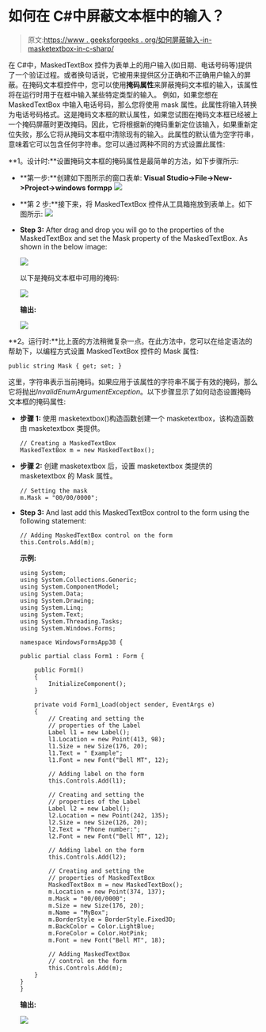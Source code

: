 # 如何在 C#中屏蔽文本框中的输入？

> 原文:[https://www . geeksforgeeks . org/如何屏蔽输入-in-masketextbox-in-c-sharp/](https://www.geeksforgeeks.org/how-to-mask-input-in-maskedtextbox-in-c-sharp/)

在 C#中，MaskedTextBox 控件为表单上的用户输入(如日期、电话号码等)提供了一个验证过程。或者换句话说，它被用来提供区分正确和不正确用户输入的屏蔽。在掩码文本框控件中，您可以使用**掩码属性**来屏蔽掩码文本框的输入，该属性将在运行时用于在框中输入某些特定类型的输入。
例如，如果您想在 MaskedTextBox 中输入电话号码，那么您将使用 mask 属性。此属性将输入转换为电话号码格式。这是掩码文本框的默认属性，如果您试图在掩码文本框已经被上一个掩码屏蔽时更改掩码。因此，它将根据新的掩码重新定位该输入，如果重新定位失败，那么它将从掩码文本框中清除现有的输入。此属性的默认值为空字符串，意味着它可以包含任何字符串。您可以通过两种不同的方式设置此属性:

**1。设计时:**设置掩码文本框的掩码属性是最简单的方法，如下步骤所示:

*   **第一步:**创建如下图所示的窗口表单:
    **Visual Studio->File->New->Project->windows formpp**
    ![](img/de9202f1f4646167e60ea580d67273d9.png)
*   **第 2 步:**接下来，将 MaskedTextBox 控件从工具箱拖放到表单上。如下图所示:
    ![](img/696b640abfbffd1882d7239ad47f0669.png)
*   **Step 3:** After drag and drop you will go to the properties of the MaskedTextBox and set the Mask property of the MaskedTextBox. As shown in the below image:

    ![](img/2147921221c2ceed868f9806dba57d78.png)

    以下是掩码文本框中可用的掩码:

    ![](img/99f34c50d99af8bb90272002c4234a1e.png)

    **输出:**

    ![](img/510ef5b66e0f1f606d0aced1c06f51c6.png)

**2。运行时:**比上面的方法稍微复杂一点。在此方法中，您可以在给定语法的帮助下，以编程方式设置 MaskedTextBox 控件的 Mask 属性:

```
public string Mask { get; set; }
```

这里，字符串表示当前掩码。如果应用于该属性的字符串不属于有效的掩码，那么它将抛出*InvalidEnumArgumentException*。以下步骤显示了如何动态设置掩码文本框的掩码属性:

*   **步骤 1:** 使用 masketextbox()构造函数创建一个 masketextbox，该构造函数由 masketextbox 类提供。

    ```
    // Creating a MaskedTextBox
    MaskedTextBox m = new MaskedTextBox();

    ```

*   **步骤 2:** 创建 masketextbox 后，设置 masketextbox 类提供的 masketextbox 的 Mask 属性。

    ```
    // Setting the mask
    m.Mask = "00/00/0000"; 

    ```

*   **Step 3:** And last add this MaskedTextBox control to the form using the following statement:

    ```
    // Adding MaskedTextBox control on the form
    this.Controls.Add(m);

    ```

    **示例:**

    ```
    using System;
    using System.Collections.Generic;
    using System.ComponentModel;
    using System.Data;
    using System.Drawing;
    using System.Linq;
    using System.Text;
    using System.Threading.Tasks;
    using System.Windows.Forms;

    namespace WindowsFormsApp38 {

    public partial class Form1 : Form {

        public Form1()
        {
            InitializeComponent();
        }

        private void Form1_Load(object sender, EventArgs e)
        {
            // Creating and setting the  
            // properties of the Label
            Label l1 = new Label();
            l1.Location = new Point(413, 98);
            l1.Size = new Size(176, 20);
            l1.Text = " Example";
            l1.Font = new Font("Bell MT", 12);

            // Adding label on the form
            this.Controls.Add(l1);

            // Creating and setting the 
            // properties of the Label
            Label l2 = new Label();
            l2.Location = new Point(242, 135);
            l2.Size = new Size(126, 20);
            l2.Text = "Phone number:";
            l2.Font = new Font("Bell MT", 12);

            // Adding label on the form
            this.Controls.Add(l2);

            // Creating and setting the 
            // properties of MaskedTextBox
            MaskedTextBox m = new MaskedTextBox();
            m.Location = new Point(374, 137);
            m.Mask = "00/00/0000";
            m.Size = new Size(176, 20);
            m.Name = "MyBox";
            m.BorderStyle = BorderStyle.Fixed3D;
            m.BackColor = Color.LightBlue;
            m.ForeColor = Color.HotPink;
            m.Font = new Font("Bell MT", 18);

            // Adding MaskedTextBox
            // control on the form
            this.Controls.Add(m);
        }
    }
    }
    ```

    **输出:**

    ![](img/04e6b2850f5b9617ab224da2a8f7d9bd.png)
